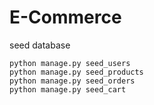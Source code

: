 # E-Commerce

seed database

```shell
python manage.py seed_users
python manage.py seed_products
python manage.py seed_orders
python manage.py seed_cart
```
